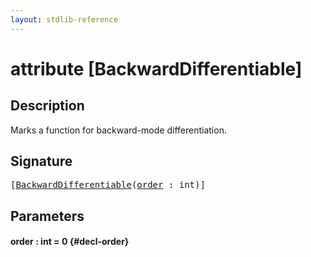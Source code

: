 ```yaml
---
layout: stdlib-reference
---
```


# attribute [BackwardDifferentiable]

## Description

Marks a function for backward-mode differentiation.


## Signature

<pre>
[<a href="/stdlib-reference/attributes/backwarddifferentiable-08">BackwardDifferentiable</a>(<a href="/stdlib-reference/attributes/backwarddifferentiable-08#decl-order" class="code_param">order</a> : <span class="code_keyword">int</span>)]
</pre>

## Parameters

#### order  : int = 0 {#decl-order}

